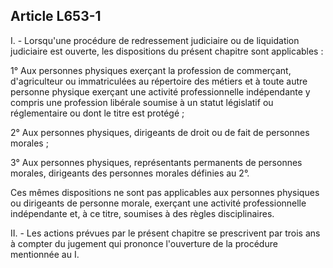 Article L653-1
----
I. - Lorsqu'une procédure de redressement judiciaire ou de liquidation
judiciaire est ouverte, les dispositions du présent chapitre sont applicables :

1° Aux personnes physiques exerçant la profession de commerçant, d'agriculteur
ou immatriculées au répertoire des métiers et à toute autre personne physique
exerçant une activité professionnelle indépendante y compris une profession
libérale soumise à un statut législatif ou réglementaire ou dont le titre est
protégé ;

2° Aux personnes physiques, dirigeants de droit ou de fait de personnes morales
;

3° Aux personnes physiques, représentants permanents de personnes morales,
dirigeants des personnes morales définies au 2°.

Ces mêmes dispositions ne sont pas applicables aux personnes physiques ou
dirigeants de personne morale, exerçant une activité professionnelle
indépendante et, à ce titre, soumises à des règles disciplinaires.

II. - Les actions prévues par le présent chapitre se prescrivent par trois ans à
compter du jugement qui prononce l'ouverture de la procédure mentionnée au I.

